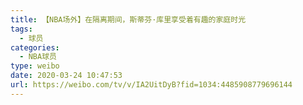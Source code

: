 ```yaml
---
title: 【NBA场外】在隔离期间，斯蒂芬·库里享受着有趣的家庭时光
tags:
  - 球员
categories:
  - NBA球员
type: weibo
date: 2020-03-24 10:47:53
url: https://weibo.com/tv/v/IA2UitDyB?fid=1034:4485908779696144
---
```


<!-- more -->